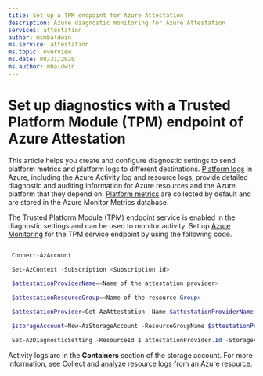 ```yaml
---
title: Set up a TPM endpoint for Azure Attestation
description: Azure diagnostic monitoring for Azure Attestation
services: attestation
author: msmbaldwin
ms.service: attestation
ms.topic: overview
ms.date: 08/31/2020
ms.author: mbaldwin
---
```


# Set up diagnostics with a Trusted Platform Module (TPM) endpoint of Azure Attestation

This article helps you create and configure diagnostic settings to send platform metrics and platform logs to different destinations. [Platform logs](/azure/azure-monitor/platform/platform-logs-overview) in Azure, including the Azure Activity log and resource logs, provide detailed diagnostic and auditing information for Azure resources and the Azure platform that they depend on. [Platform metrics](/azure/azure-monitor/platform/data-platform-metrics) are collected by default and are stored in the Azure Monitor Metrics database.

The Trusted Platform Module (TPM) endpoint service is enabled in the diagnostic settings and can be used to monitor activity. Set up [Azure Monitoring](/azure/azure-monitor/overview) for the TPM service endpoint by using the following code.

```powershell

 Connect-AzAccount 

 Set-AzContext -Subscription <Subscription id> 

 $attestationProviderName=<Name of the attestation provider> 

 $attestationResourceGroup=<Name of the resource Group> 

 $attestationProvider=Get-AzAttestation -Name $attestationProviderName -ResourceGroupName $attestationResourceGroup 

 $storageAccount=New-AzStorageAccount -ResourceGroupName $attestationProvider.ResourceGroupName -Name <Storage Account Name> -SkuName Standard_LRS -Location <Location> 

 Set-AzDiagnosticSetting -ResourceId $ attestationProvider.Id -StorageAccountId $ storageAccount.Id -Enabled $true 

```

Activity logs are in the **Containers** section of the storage account. For more information, see [Collect and analyze resource logs from an Azure resource](/azure/azure-monitor/learn/tutorial-resource-logs).
